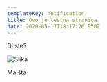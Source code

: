 ```yaml
---
templateKey: notification
title: Ovo je testna stranica
date: 2020-05-17T18:17:26.950Z
---
```

Di ste?

![](/img/logo200.png "Slika")

Ma šta